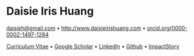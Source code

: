 # Daisie Iris Huang  
daisieh@gmail.com &bull; http://www.daisieirishuang.com &bull; [orcid.org/0000-0002-1497-1284](http://orcid.org/0000-0002-1497-1284)

[Curriculum Vitae](http://www.mutantdaisies.com/DHuang_CV.pdf)
 &bull; [Google Scholar](http://scholar.google.com/citations?hl=en&amp;user=9RChfOwAAAAJ)
 &bull; [LinkedIn](http://www.linkedin.com/profile/view?id=6895145)
 &bull; [Github](https://github.com/daisieh)
 &bull; [ImpactStory](https://impactstory.org/DaisieIrisHuang)
